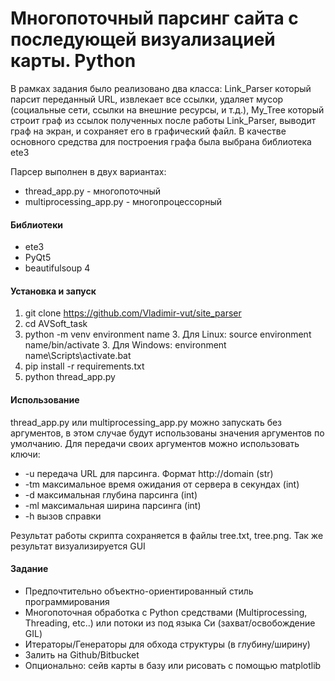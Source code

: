 # Многопоточный парсинг сайта с последующей визуализацией карты. Python

В рамках задания было реализовано два класса: Link_Parser который парсит переданный URL,
извлекает все ссылки, удаляет мусор (социальные сети, ссылки на внешние ресурсы,
и т.д.), My_Tree который строит граф из ссылок полученных после работы Link_Parser,
выводит граф на экран, и сохраняет его в графический файл.
В качестве основного средства для построения графа была выбрана библиотека ete3

Парсер выполнен в двух вариантах:
- thread_app.py - многопоточный
 - multiprocessing_app.py - многопроцессорный

#### Библиотеки
- ete3
- PyQt5
- beautifulsoup 4

#### Установка и запуск
1. git clone https://github.com/Vladimir-vut/site_parser
2. cd AVSoft_task
3. python -m venv environment name
   3.  Для Linux: source environment name/bin/activate
   3.  Для Windows: environment name\Scripts\activate.bat
4. pip install -r requirements.txt
5. python thread_app.py

#### Использование
thread_app.py или multiprocessing_app.py можно запускать без аргументов, в этом случае будут использованы значения 
аргументов по умолчанию.
Для передачи своих аргументов можно использовать ключи:
- -u передача URL для парсинга. Формат http://domain   (str)
- -tm максимальное время ожидания от сервера в секундах   (int)
- -d максимальная глубина парсинга (int)
- -ml максимальная ширина парсинга (int)
- -h вызов справки 

Результат работы скрипта сохраняется в файлы tree.txt, tree.png.
Так же результат визуализируется GUI

#### Задание
- Предпочтительно объектно-ориентированный стиль программирования
- Многопоточная обработка с Python средствами (Multiprocessing, Threading, etc..) или потоки из под языка Си (захват/освобождение GIL)
- Итераторы/Генераторы для обхода структуры (в глубину/ширину)
- Залить на Github/Bitbucket
- Опционально: сейв карты в базу или рисовать с помощью matplotlib
